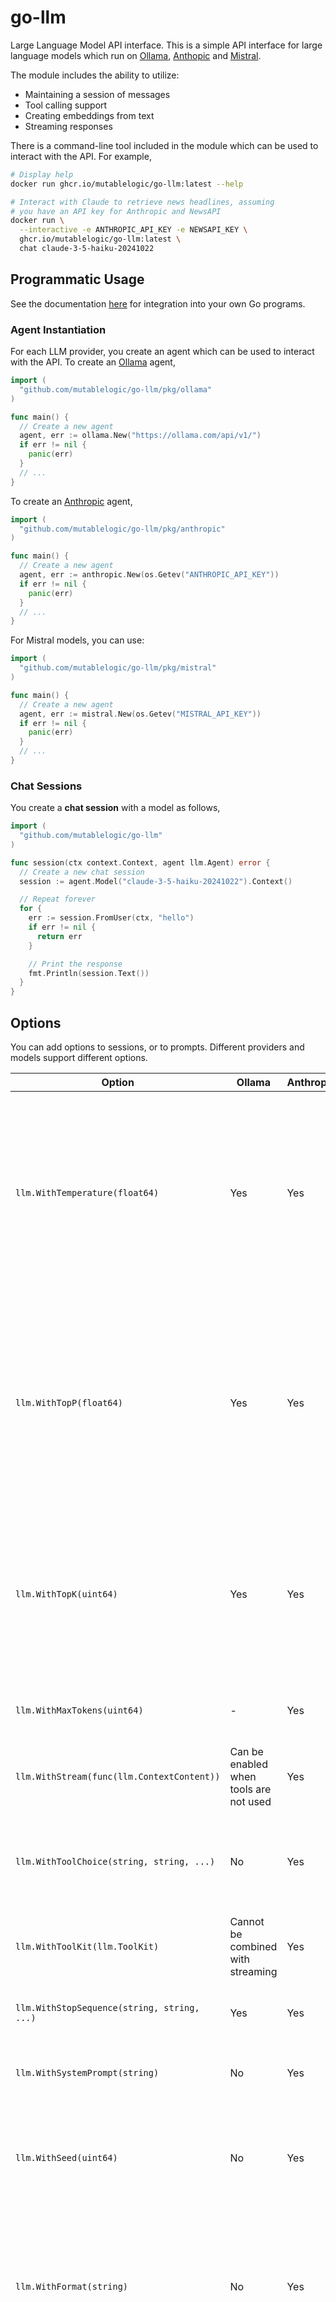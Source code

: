 # go-llm

Large Language Model API interface. This is a simple API interface for large language models
which run on [Ollama](https://github.com/ollama/ollama/blob/main/docs/api.md),
[Anthopic](https://docs.anthropic.com/en/api/getting-started) and [Mistral](https://docs.mistral.ai/).

The module includes the ability to utilize:

* Maintaining a session of messages
* Tool calling support
* Creating embeddings from text
* Streaming responses

There is a command-line tool included in the module which can be used to interact with the API.
For example,

```bash
# Display help
docker run ghcr.io/mutablelogic/go-llm:latest --help

# Interact with Claude to retrieve news headlines, assuming
# you have an API key for Anthropic and NewsAPI
docker run \
  --interactive -e ANTHROPIC_API_KEY -e NEWSAPI_KEY \
  ghcr.io/mutablelogic/go-llm:latest \
  chat claude-3-5-haiku-20241022
```

## Programmatic Usage

See the documentation [here](https://pkg.go.dev/github.com/mutablelogic/go-llm)
for integration into your own Go programs.

### Agent Instantiation

For each LLM provider, you create an agent which can be used to interact with the API.
To create an
[Ollama](https://pkg.go.dev/github.com/mutablelogic/go-llm/pkg/anthropic)
agent,

```go
import (
  "github.com/mutablelogic/go-llm/pkg/ollama"
)

func main() {
  // Create a new agent
  agent, err := ollama.New("https://ollama.com/api/v1/")
  if err != nil {
    panic(err)
  }
  // ...
}
```

To create an
[Anthropic](https://pkg.go.dev/github.com/mutablelogic/go-llm/pkg/anthropic)
agent,

```go
import (
  "github.com/mutablelogic/go-llm/pkg/anthropic"
)

func main() {
  // Create a new agent
  agent, err := anthropic.New(os.Getev("ANTHROPIC_API_KEY"))
  if err != nil {
    panic(err)
  }
  // ...
}
```

For Mistral models, you can use:

```go
import (
  "github.com/mutablelogic/go-llm/pkg/mistral"
)

func main() {
  // Create a new agent
  agent, err := mistral.New(os.Getev("MISTRAL_API_KEY"))
  if err != nil {
    panic(err)
  }
  // ...
}
```

### Chat Sessions

You create a **chat session** with a model as follows,

```go
import (
  "github.com/mutablelogic/go-llm"
)

func session(ctx context.Context, agent llm.Agent) error {
  // Create a new chat session
  session := agent.Model("claude-3-5-haiku-20241022").Context()

  // Repeat forever
  for {
    err := session.FromUser(ctx, "hello")
    if err != nil {
      return err
    }

    // Print the response
    fmt.Println(session.Text())
  }
}
```

## Options

You can add options to sessions, or to prompts. Different providers and models support
different options.

| Option | Ollama | Anthropic | Mistral | OpenAI | Description |
|--------|--------|-----------|---------|--------|-------------|
| `llm.WithTemperature(float64)` | Yes | Yes | Yes | - | What sampling temperature to use, between 0.0 and 1.0. Higher values like 0.7 will make the output more random, while lower values like 0.2 will make it more focused and deterministic. |
| `llm.WithTopP(float64)` | Yes | Yes | Yes | - | Nucleus sampling, where the model considers the results of the tokens with top_p probability mass. So 0.1 means only the tokens comprising the top 10% probability mass are considered. |
| `llm.WithTopK(uint64)` | Yes | Yes | No | - | Reduces the probability of generating nonsense. A higher value (e.g. 100) will give more diverse answers, while a lower value (e.g. 10) will be more conservative. |
| `llm.WithMaxTokens(uint64)` | - | Yes | Yes | - | The maximum number of tokens to generate in the response. |
| `llm.WithStream(func(llm.ContextContent))` | Can be enabled when tools are not used | Yes | Yes | - | Stream the response to a function. |
| `llm.WithToolChoice(string, string, ...)` | No | Yes | Use `auto`, `any`, `none`, `required` or a function name. Only the first argument is used. | - | The tool to use for the model. |
| `llm.WithToolKit(llm.ToolKit)` | Cannot be combined with streaming | Yes | Yes | - | The set of tools to use. |
| `llm.WithStopSequence(string, string, ...)` | Yes | Yes | Yes | - | Stop generation if one of these tokens is detected. |
| `llm.WithSystemPrompt(string)` | No | Yes | Yes | - | Set the system prompt for the model. |
| `llm.WithSeed(uint64)` | No | Yes | Yes | - | The seed to use for random sampling. If set, different calls will generate deterministic results. |
| `llm.WithFormat(string)` | No | Yes | Use `json_format` or `text` | - | The format of the response. For Mistral, you must also instruct the model to produce JSON yourself with a system or a user message. |
| `mistral.WithPresencePenalty(float64)` | - | - | Yes | - | Determines how much the model penalizes the repetition of words or phrases. A higher presence penalty encourages the model to use a wider variety of words and phrases, making the output more diverse and creative. |
| `mistral.WithFequencyPenalty(float64)` | - | - | Yes | - | Penalizes the repetition of words based on their frequency in the generated text. A higher frequency penalty discourages the model from repeating words that have already appeared frequently in the output, promoting diversity and reducing repetition. |
| `mistral.WithPrediction(string)` | - | - | Yes | - | Enable users to specify expected results, optimizing response times by leveraging known or predictable content. This approach is especially effective for updating text documents or code files with minimal changes, reducing latency while maintaining high-quality results. |
| `llm.WithSafePrompt()` | - | - | Yes | - | Whether to inject a safety prompt before all conversations. |
| `llm.WithNumCompletions(uint64)` | - | - | Yes | - | Number of completions to return for each request. |
| `llm.WithAttachment(io.Reader)` | Yes | Yes | Yes | - | Attach a file to a user prompt. It is the responsibility of the caller to close the reader. |
| `antropic.WithEphemeral()` | No | Yes | No | - | Attachments should be cached server-side |
| `antropic.WithCitations()` | No | Yes | No | - | Attachments should be used in citations |
| `antropic.WithUser(string)` | No | Yes | No | - | Indicate the user name for the request, for debugging |

## Contributing & Distribution

*This module is currently in development and subject to change*. Please do file
feature requests and bugs [here](https://github.com/mutablelogic/go-llm/issues).
The [license is Apache 2](LICENSE) so feel free to redistribute. Redistributions in either source
code or binary form must reproduce the copyright notice, and please link back to this
repository for more information:

> **go-llm**\
> [https://github.com/mutablelogic/go-llm/](https://github.com/mutablelogic/go-llm/)\
> Copyright (c) 2025 David Thorpe, All rights reserved.
